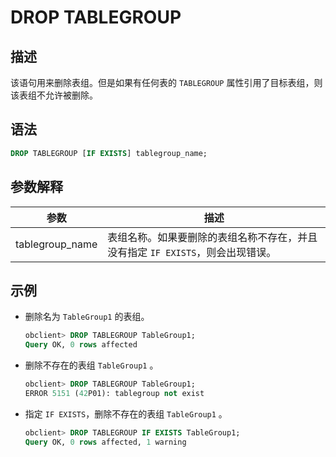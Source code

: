 DROP TABLEGROUP
====================================



描述
-----------------------

该语句用来删除表组。但是如果有任何表的 `TABLEGROUP` 属性引用了目标表组，则该表组不允许被删除。

语法
-----------------------

```sql
DROP TABLEGROUP [IF EXISTS] tablegroup_name;
```



参数解释
-------------------------



|     **参数**      |                    **描述**                     |
|-----------------|-----------------------------------------------|
| tablegroup_name | 表组名称。如果要删除的表组名称不存在，并且没有指定 `IF EXISTS`，则会出现错误。 |



示例
-----------------------

* 删除名为 `TableGroup1` 的表组。

  ```sql
  obclient> DROP TABLEGROUP TableGroup1;
  Query OK, 0 rows affected
  ```



* 删除不存在的表组 `TableGroup1` 。

  ```sql
  obclient> DROP TABLEGROUP TableGroup1;
  ERROR 5151 (42P01): tablegroup not exist
  ```



* 指定 `IF EXISTS`，删除不存在的表组 `TableGroup1` 。

  ```sql
  obclient> DROP TABLEGROUP IF EXISTS TableGroup1;
  Query OK, 0 rows affected, 1 warning
  ```
